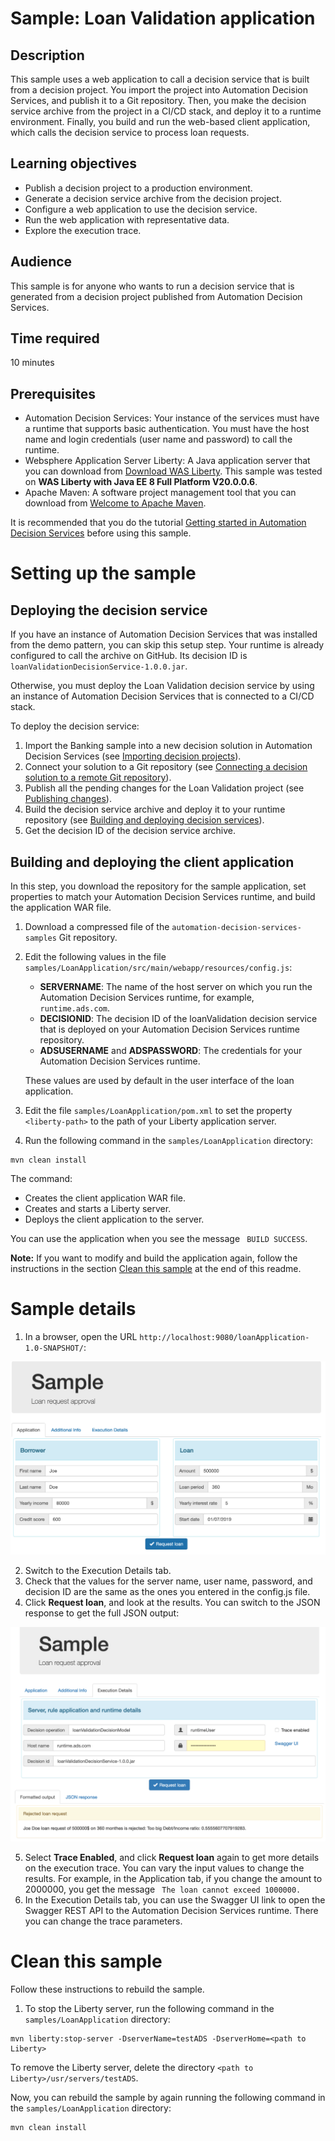 # Sample: Loan Validation application

## Description
This sample uses a web application to call a decision service that is built from a decision project. You import the project into Automation Decision Services, and publish it to a Git repository. Then, you make the decision service archive from the project in a CI/CD stack, and deploy it to a runtime environment. Finally, you build and run the web-based client application, which calls the decision service to process loan requests. 

## Learning objectives
- Publish a decision project to a production environment.
- Generate a decision service archive from the decision project.
- Configure a web application to use the decision service.
- Run the web application with representative data.
- Explore the execution trace.

## Audience

This sample is for anyone who wants to run a decision service that is generated from a decision project published from Automation Decision Services.

## Time required

10 minutes

## Prerequisites
- Automation Decision Services: Your instance of the services must have a runtime that supports basic authentication. You must have the host name and login credentials (user name and password) to call the runtime.
- Websphere Application Server Liberty: A Java application server that you can download from [Download WAS Liberty](https://developer.ibm.com/wasdev/downloads/). This sample was tested on **WAS Liberty with Java EE 8 Full Platform V20.0.0.6**.
- Apache Maven: A software project management tool that you can download from [Welcome to Apache Maven](https://maven.apache.org).

It is recommended that you do the tutorial [Getting started in Automation Decision Services](https://www.ibm.com/support/knowledgecenter/SSYHZ8_20.0.x/com.ibm.dba.aid/gs_ddesigner_topics/dba_ddesigner_intro.html) before using this sample.

# Setting up the sample
## Deploying the decision service
If you have an instance of Automation Decision Services that was installed from the demo pattern, you can skip this setup step. Your runtime is already configured to call the archive on GitHub. Its decision ID is `loanValidationDecisionService-1.0.0.jar`.

Otherwise, you must deploy the Loan Validation decision service by using an instance of Automation Decision Services that is connected to a CI/CD stack.

To deploy the decision service:

1. Import the Banking sample into a new decision solution in Automation Decision Services (see [Importing decision projects](https://www.ibm.com/support/knowledgecenter/SSYHZ8_20.0.x/com.ibm.dba.aid/topics/tsk_import_projects.html)).
2. Connect your solution to a Git repository (see [Connecting a decision solution to a remote Git repository](https://www.ibm.com/support/knowledgecenter/SSYHZ8_20.0.x/com.ibm.dba.aid/topics/tsk_enabling_collaboration.html)). 
3. Publish all the pending changes for the Loan Validation project (see [Publishing changes](https://www.ibm.com/support/knowledgecenter/SSYHZ8_20.0.x/com.ibm.dba.aid/topics/tsk_collab_publish.html)).
4. Build the decision service archive and deploy it to your runtime repository (see [Building and deploying decision services](https://www.ibm.com/support/knowledgecenter/SSYHZ8_20.0.x/com.ibm.dba.aid/topics/tsk_build_deploy.html)).
5. Get the decision ID of the decision service archive.

## Building and deploying the client application
In this step, you download the repository for the sample application, set properties to match your Automation Decision Services runtime, and build the application WAR file.

1. Download a compressed file of the `automation-decision-services-samples` Git repository.
2. Edit the following values in the file `samples/LoanApplication/src/main/webapp/resources/config.js`:
   - **SERVERNAME**: The name of the host server on which you run the Automation Decision Services runtime, for example, `runtime.ads.com`.
   - **DECISIONID**: The decision ID of the loanValidation decision service that is deployed on your Automation Decision Services runtime repository.
   - **ADSUSERNAME** and **ADSPASSWORD**: The credentials for your Automation Decision Services runtime.

   These values are used by default in the user interface of the loan application.
3. Edit the file `samples/LoanApplication/pom.xml` to set the property `<liberty-path>` to the path of your Liberty application server.
4. Run the following command in the `samples/LoanApplication` directory:
```
mvn clean install
```
 The command:
 
 - Creates the client application WAR file.
 - Creates and starts a Liberty server.
 - Deploys the client application to the server.

You can use the application when you see the message ``` BUILD SUCCESS```.

**Note:** If you want to modify and build the application again, follow the instructions in the section [Clean this sample](https://github.ibm.com/dba/automation-decision-services-samples/tree/master/samples/LoanApplication#clean-this-sample) at the end of this readme.

# Sample details
1. In a browser, open the URL ```http://localhost:9080/loanApplication-1.0-SNAPSHOT/```:

![Image shows the loan application.](images/loanApplication.png)

2. Switch to the Execution Details tab.
3. Check that the values for the server name, user name, password, and decision ID are the same as the ones you entered in the config.js file.
4. Click **Request loan**, and look at the results. You can switch to the JSON response to get the full JSON output:

![Image shows the loan application.](images/loanApplicationWithResponse.png)

5. Select **Trace Enabled**, and click **Request loan** again to get more details on the execution trace. You can vary the input values to change the results. For example, in the Application tab, if you change the amount to 2000000, you get the message ``` The loan cannot exceed 1000000.```
6. In the Execution Details tab, you can use the Swagger UI link to open the Swagger REST API to the Automation Decision Services runtime. There you can change the trace parameters.

# Clean this sample

Follow these instructions to rebuild the sample.

1.  To stop the Liberty server, run the following command in the `samples/LoanApplication` directory:
```
mvn liberty:stop-server -DserverName=testADS -DserverHome=<path to Liberty> 
```
To remove the Liberty server, delete the directory ```<path to Liberty>/usr/servers/testADS```.

Now, you can rebuild the sample by again running the following command in the `samples/LoanApplication` directory:
   ```
   mvn clean install
   ```         
            
